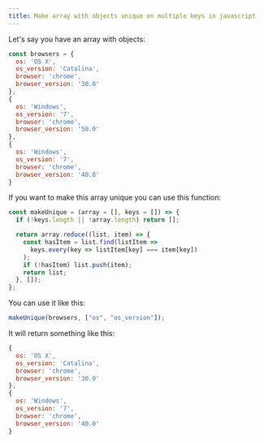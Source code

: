 ```yaml
---
title: Make array with objects unique on multiple keys in javascript
---
```


Let's say you have an array with objects:

```js
const browsers = {
  os: 'OS X',
  os_version: 'Catalina',
  browser: 'chrome',
  browser_version: '30.0'
},
{
  os: 'Windows',
  os_version: '7',
  browser: 'chrome',
  browser_version: '50.0'
},
{
  os: 'Windows',
  os_version: '7',
  browser: 'chrome',
  browser_version: '40.0'
}
```

If you want to make this array unique you can use this function:

```js
const makeUnique = (array = [], keys = []) => {
  if (!keys.length || !array.length) return [];

  return array.reduce((list, item) => {
    const hasItem = list.find(listItem =>
      keys.every(key => listItem[key] === item[key])
    );
    if (!hasItem) list.push(item);
    return list;
  }, []);
};
```

You can use it like this:

```js
makeUnique(browsers, ["os", "os_version"]);
```

It will return something like this:


```js
{
  os: 'OS X',
  os_version: 'Catalina',
  browser: 'chrome',
  browser_version: '30.0'
},
{
  os: 'Windows',
  os_version: '7',
  browser: 'chrome',
  browser_version: '40.0'
}
```

